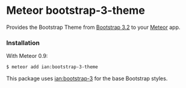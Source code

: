 Meteor bootstrap-3-theme
==================

Provides the Bootstrap Theme from [Bootstrap 3.2](http://getbootstrap.com) to your [Meteor](http://meteor.com) app.

### Installation

With Meteor 0.9:

```sh
$ meteor add ian:bootstrap-3-theme
```

This package uses [ian:bootstrap-3](https://github.com/ianmartorell/meteor-bootstrap-3) for the base Bootstrap styles.